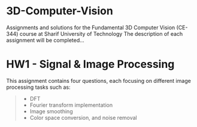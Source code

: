 # 3D-Computer-Vision
Assignments and solutions for the Fundamental 3D Computer Vision (CE-344) course at Sharif University of Technology
The description of each assignment will be completed...

# HW1 - Signal & Image Processing

This assignment contains four questions, each focusing on different image processing tasks such as:
> * DFT
> * Fourier transform implementation
> * Image smoothing
> * Color space conversion, and noise removal

